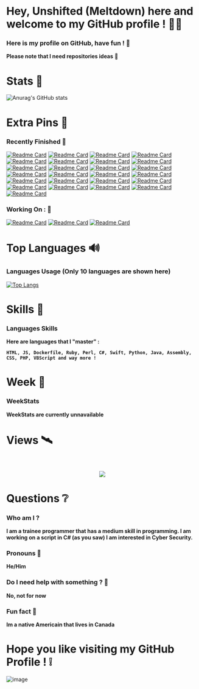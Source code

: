 # Hey, Unshifted (Meltdown) here and welcome to my GitHub profile ! 👋🏻

### Here is my profile on GitHub, have fun ! 🎈

**Please note that I need repositories ideas** 🧧

# Stats 📣

![Anurag's GitHub stats](https://github-readme-stats.vercel.app/api?username=unshifted1337&show_icons=true&theme=synthwave)

# Extra Pins 📌

### **Recently Finished** 🔔

[![Readme Card](https://github-readme-stats.vercel.app/api/pin/?username=unshifted1337&repo=SimpleTrojan)](https://github.com/anuraghazra/github-readme-stats)
[![Readme Card](https://github-readme-stats.vercel.app/api/pin/?username=unshifted1337&repo=Sudoku)](https://github.com/anuraghazra/github-readme-stats)
[![Readme Card](https://github-readme-stats.vercel.app/api/pin/?username=unshifted1337&repo=AudioVisualizer)](https://github.com/anuraghazra/github-readme-stats)
[![Readme Card](https://github-readme-stats.vercel.app/api/pin/?username=unshifted1337&repo=DiscordBotClient)](https://github.com/anuraghazra/github-readme-stats)
[![Readme Card](https://github-readme-stats.vercel.app/api/pin/?username=unshifted1337&repo=ARTetris)](https://github.com/anuraghazra/github-readme-stats)
[![Readme Card](https://github-readme-stats.vercel.app/api/pin/?username=unshifted1337&repo=GCalcSearch)](https://github.com/anuraghazra/github-readme-stats)
[![Readme Card](https://github-readme-stats.vercel.app/api/pin/?username=unshifted1337&repo=eternal_blue_powershell)](https://github.com/anuraghazra/github-readme-stats)
[![Readme Card](https://github-readme-stats.vercel.app/api/pin/?username=unshifted1337&repo=NXP-PCF8563-Driver)](https://github.com/anuraghazra/github-readme-stats)
[![Readme Card](https://github-readme-stats.vercel.app/api/pin/?username=unshifted1337&repo=rpiForth)](https://github.com/anuraghazra/github-readme-stats)
[![Readme Card](https://github-readme-stats.vercel.app/api/pin/?username=unshifted1337&repo=Physics-Simulator)](https://github.com/anuraghazra/github-readme-stats)
[![Readme Card](https://github-readme-stats.vercel.app/api/pin/?username=unshifted1337&repo=Enigma)](https://github.com/anuraghazra/github-readme-stats)
[![Readme Card](https://github-readme-stats.vercel.app/api/pin/?username=unshifted1337&repo=IP-Stresser)](https://github.com/anuraghazra/github-readme-stats)
[![Readme Card](https://github-readme-stats.vercel.app/api/pin/?username=unshifted1337&repo=Mad_Libs_Generator)](https://github.com/anuraghazra/github-readme-stats)
[![Readme Card](https://github-readme-stats.vercel.app/api/pin/?username=unshifted1337&repo=Binary-Search)](https://github.com/anuraghazra/github-readme-stats)
[![Readme Card](https://github-readme-stats.vercel.app/api/pin/?username=unshifted1337&repo=EmailSlicer)](https://github.com/anuraghazra/github-readme-stats)
[![Readme Card](https://github-readme-stats.vercel.app/api/pin/?username=unshifted1337&repo=Malbolge)](https://github.com/anuraghazra/github-readme-stats)
[![Readme Card](https://github-readme-stats.vercel.app/api/pin/?username=unshifted1337&repo=vim-whitespace-trailing)](https://github.com/anuraghazra/github-readme-stats)
[![Readme Card](https://github-readme-stats.vercel.app/api/pin/?username=unshifted1337&repo=PortForwarder)](https://github.com/anuraghazra/github-readme-stats)
[![Readme Card](https://github-readme-stats.vercel.app/api/pin/?username=unshifted1337&repo=ThoseCryptoLetters)](https://github.com/anuraghazra/github-readme-stats) 
[![Readme Card](https://github-readme-stats.vercel.app/api/pin/?username=unshifted1337&repo=SimpleBackdoor)](https://github.com/anuraghazra/github-readme-stats)
[![Readme Card](https://github-readme-stats.vercel.app/api/pin/?username=unshifted1337&repo=SimpleSyntaxLISP)](https://github.com/anuraghazra/github-readme-stats) 
[![Readme Card](https://github-readme-stats.vercel.app/api/pin/?username=unshifted1337&repo=BuyBitcoinMusk)](https://github.com/anuraghazra/github-readme-stats) 
[![Readme Card](https://github-readme-stats.vercel.app/api/pin/?username=unshifted1337&repo=PasswordCracker)](https://github.com/anuraghazra/github-readme-stats)
[![Readme Card](https://github-readme-stats.vercel.app/api/pin/?username=unshifted1337&repo=ScanMyMac)](https://github.com/anuraghazra/github-readme-stats)
[![Readme Card](https://github-readme-stats.vercel.app/api/pin/?username=unshifted1337&repo=XineTD-CTFWar)](https://github.com/anuraghazra/github-readme-stats)


### **Working On :** 💼

[![Readme Card](https://github-readme-stats.vercel.app/api/pin/?username=unshifted1337&repo=CSscript)](https://github.com/anuraghazra/github-readme-stats)
[![Readme Card](https://github-readme-stats.vercel.app/api/pin/?username=unshifted1337&repo=HUGEUserAuthentication)](https://github.com/anuraghazra/github-readme-stats)
[![Readme Card](https://github-readme-stats.vercel.app/api/pin/?username=unshifted1337&repo=Cheat-x86-For-Assembly)](https://github.com/anuraghazra/github-readme-stats)

# Top Languages 🔊

### Languages Usage (Only 10 languages are shown here)


[![Top Langs](https://github-readme-stats.vercel.app/api/top-langs/?username=unshifted1337&langs_count=15)](https://github.com/anuraghazra/github-readme-stats)

# Skills 🥋

### Languages Skills

**Here are languages that I "master" :**

**``HTML, JS, Dockerfile, Ruby, Perl, C#, Swift, Python, Java, Assembly, CSS, PHP, VBScript and way more !``**

# Week 🎉

### WeekStats

**WeekStats are currently unnavailable**

# Views 🛰

<p align="center"> 
  <br>  <br>
  <img src="https://profile-counter.glitch.me/Unshifted1337/count.svg" />
</p>


# Questions ❔

### Who am I ?

**I am a trainee programmer that has a medium skill in programming. I am working on a script in C# (as you saw) I am interested in Cyber Security.**

### Pronouns 🔧

**He/Him**

### Do I need help with something ? 👥

**No, not for now**

### Fun fact 📜

**Im a native Americain that lives in Canada**

# Hope you like visiting my GitHub Profile ! ❕
>>>>>>>>>>>>>>>>>>>>>>>>>>>>>>>>>>>>>>>>>>>>>>>>>>>>>>>>>>>>>>>>>>>>>>>>>>

![image](https://user-images.githubusercontent.com/73394656/120241819-8ece4180-c231-11eb-84e1-ec4f8dc9b86e.png)
